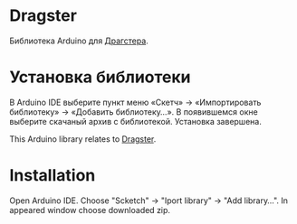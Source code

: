 Dragster
========

Библиотека Arduino для [Драгстера](http://amperka.ru/product/dragster).

Установка библиотеки
====================

В Arduino IDE выберите пункт меню «Скетч» → «Импортировать библиотеку» →
«Добавить библиотеку…». В появившемся окне выберите скачаный архив с
библиотекой. Установка завершена.

This Arduino library relates to [Dragster](http://amperka.com/product/dragster).

Installation
============

Open Arduino IDE. Choose "Scketch" → "Iport library" → "Add library…".
In appeared window choose downloaded zip.